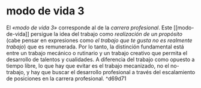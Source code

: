 # modo de vida 3
El *«modo de vida 3»* corresponde al de la *carrera profesional*. Este [[modo-de-vida]] persigue la idea del trabajo como *realización de un propósito* (cabe pensar en expresiones como *el trabajo que te gusta no es realmente trabajo*) que es remunerada. Por lo tanto, la distinción fundamental está entre un trabajo mecánico o rutinario y un trabajo creativo que permita el desarrollo de talentos y cualidades. A diferencia del trabajo como opuesto a tiempo libre, lo que hay que evitar es el trabajo mecanizado, no el no-trabajo, y hay que buscar el desarrollo profesional a través del escalamiento de posiciones en la carrera profesional. ^d69d71